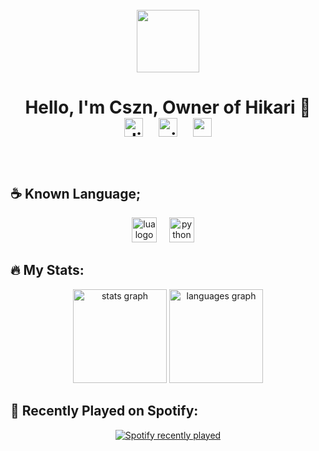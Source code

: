 <br clear="both">

<div id="header" align="center">
  <img src="https://media.giphy.com/media/M9gbBd9nbDrOTu1Mqx/giphy.gif" width="100"/>
</div>

<div align="center">
  <a></a>
</div>

<h1 align="center">Hello, I'm Cszn, Owner of Hikari 🌸

<br clear="both">

<div align="center">
  <a>
  <img src="https://img.shields.io/badge/Discord-5865F2?logo=discord&logoColor=white&style=for-the-badge" height="30" alt="discord logo"  />
  </a>
  <img width="12" />
  <a>
  <img src="https://img.shields.io/badge/GitHub-181717?logo=github&logoColor=white&style=for-the-badge" height="30" alt="github logo"  />
  </a>
  <img width="12" />
  <a>
  <img src="https://img.shields.io/badge/Replit-F26207?logo=replit&logoColor=black&style=for-the-badge" height="30" alt="replit logo"  />
  </a>
</div>
</h1>

###

<br clear="both">

## ☕ Known Language;

<div align="center">
  <img src="https://img.shields.io/badge/Lua-2C2D72?logo=lua&logoColor=white&style=for-the-badge" height="40" alt="lua logo"  />
  <img width="12" />
  <img src="https://img.shields.io/badge/Python-3776AB?logo=python&logoColor=white&style=for-the-badge" height="40" alt="python logo"  />
  <img width="12" />
</div>

###

## 🔥 My Stats:

<div align="center">
  <img src="https://github-readme-stats.vercel.app/api?username=cszndex&hide_title=false&hide_rank=false&show_icons=true&include_all_commits=true&count_private=true&disable_animations=false&theme=dracula&locale=en&hide_border=false&order=1" height="150" alt="stats graph"  />
  <img src="https://github-readme-stats.vercel.app/api/top-langs?username=cszndex&locale=en&hide_title=false&layout=compact&card_width=320&langs_count=5&theme=dracula&hide_border=false&order=2" height="150" alt="languages graph"  />
</div>

###

## 🎵 Recently Played on Spotify:

<div align="center">
  <a href="https://open.spotify.com/user/yaje">
    <img src="https://spotify-recently-played-readme.vercel.app/api?user=312ob2wlzwwug5i66kguaact4lki" alt="Spotify recently played"  />
  </a>
</div>

###

